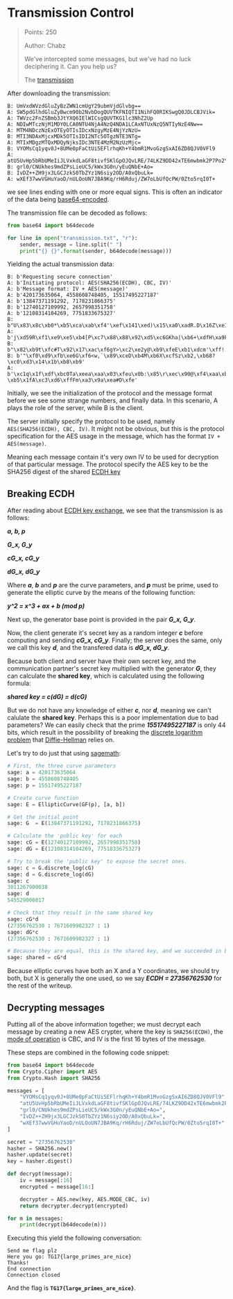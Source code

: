 # Transmission Control

> Points: 250
>
> Author: Chabz
>
> We've intercepted some messages, but we've had no luck deciphering it. Can you help us?
>
> The [transmission](https://github.com/tghack/tg17hack/blob/master/crypto/transmission_control/transmission.txt)

After downloading the transmission:

    B: UmVxdWVzdGluZyBzZWN1cmUgY29ubmVjdGlvbg==
    A: SW5pdGlhdGluZyBwcm90b2NvbDogQUVTKFNIQTI1NihFQ0RIKSwgQ0JDLCBJVik=
    A: TWVzc2FnZSBmb3JtYXQ6IElWICsgQUVTKG1lc3NhZ2Up
    A: NDIwMTczNjM1MDY0LCA0NTU4NjA4NzQ4NDA1LCAxNTUxNzQ5NTIyNzE4Nw==
    A: MTM4NDczNzExOTEyOTIsIDcxNzgyMzE4NjYzNzU=
    B: MTI3NDAxMjcxMDk5OTIsIDI2NTc5OTgzNTE3NTg=
    A: MTIxMDgzMTQxMDQyNjksIDc3NTE4MzM2NzUzMjc=
    B: VYOMsCq1yqv0J+8UMe0pFaCtUi5EFlrhqKh+Y4bmR1MvoGzgSxAI6ZD8QJV0VFl9
    A: atU5UvHp5bRbUMeIiJLVxkdLaGF8tivfSKlGpOJQvLRE/74LKZ9DD42xTE6mwbmk2P7Po2Y2Ryh80aYAJY8atA==
    B: grl0/CNUkhes9mdZPsLieUC5/kWx3G0n/yEuQNbE+Ao=
    B: IvDZ++ZH9jx3LGCJzkS0TbZYz1N6siy2OD/A0xQbuLk=
    A: wXEf37wwVGHuYaoD/nULOoUN7JBA9Kq/rH6Rduj/ZW7oLbUfQcPW/0Zto5rqI0T+

we see lines ending with one or more equal signs. This is often an indicator of the data being [base64-encoded](https://en.wikipedia.org/wiki/Base64).

The transmission file can be decoded as follows:

```python
from base64 import b64decode

for line in open("transmission.txt", "r"):
    sender, message = line.split(" ")
    print("{} {}".format(sender, b64decode(message)))
``` 
 
Yielding the actual transmission data:

    B: b'Requesting secure connection'
    A: b'Initiating protocol: AES(SHA256(ECDH), CBC, IV)'
    A: b'Message format: IV + AES(message)'
    A: b'420173635064, 4558608748405, 15517495227187'
    A: b'13847371191292, 7178231866375'
    B: b'12740127109992, 2657998351758'
    A: b'12108314104269, 7751833675327'
    B: b"U\x83\x8c\xb0*\xb5\xca\xab\xf4'\xef\x141\xed)\x15\xa0\xadR.D\x16Z\xe1\xa8\xa8~c\x86\xe6GS/\xa0l\xe0K\x10\x08\xe9\x90\xfc@\x95tTY}"
    A: b'j\xd59R\xf1\xe9\xe5\xb4[P\xc7\x88\x88\x92\xd5\xc6GKha|\xb6+\xdfH\xa9F\xa4\xe2P\xbc\xb4D\xff\xbe\x0b)\x9fC\x0f\x8d\xb1LN\xa6\xc1\xb9\xa4\xd8\xfe\xcf\xa3f6G(|\xd1\xa6\x00%\x8f\x1a\xb4'
    B: b"\x82\xb9t\xfc#T\x92\x17\xac\xf6gY>\xc2\xe2y@\xb9\xfeE\xb1\xdcm'\xff!.@\xd6\xc4\xf8\n"
    B: b'"\xf0\xd9\xfb\xe6G\xf6<w,`\x89\xceD\xb4M\xb6X\xcfSz\xb2,\xb68?\xc0\xd3\x14\x1b\xb8\xb9'
    A: b'\xc1q\x1f\xdf\xbc0Ta\xeea\xaa\x03\xfeu\x0b:\x85\r\xec\x90@\xf4\xaa\xbf\xac~\x91v\xe8\xffen\xe8-\xb5\x1fA\xc3\xd6\xffFm\xa3\x9a\xea#D\xfe'

Initially, we see the initialization of the protocol and the message format before we see some strange numbers, and finally data.
In this scenario, A plays the role of the server, while B is the client.

The server initially specify the protocol to be used, namely `AES(SHA256(ECDH), CBC, IV)`. It might not be obvious, but this is the protocol specification for the AES usage in the message, which has the format `IV + AES(message)`.

Meaning each message contain it's very own IV to be used for decryption of that particular message. The protocol specify the AES key to be the SHA256 digest of the shared [ECDH key](http://andrea.corbellini.name/2015/05/30/elliptic-curve-cryptography-ecdh-and-ecdsa/)

## Breaking ECDH
After reading about [ECDH key exchange](http://andrea.corbellini.name/2015/05/30/elliptic-curve-cryptography-ecdh-and-ecdsa/), we see that the transmission is as follows:

__*a, b, p*__

__*G_x, G_y*__

__*cG_x, cG_y*__

__*dG_x, dG_y*__


Where __*a*__, __*b*__ and __*p*__ are the curve parameters, and __*p*__ must be prime, used to generate the elliptic curve by the means of the following function:

__*y^2 = x^3 + ax + b (mod p)*__

Next up, the generator base point is provided in the pair __*G_x, G_y*__.

Now, the client generate it's secret key as a random integer __*c*__ before computing and sending __*cG_x, cG_y*__.
Finally; the server does the same, only we call this key __*d*__, and the transfered data is __*dG_x, dG_y*__.

Because both client and server have their own secret key, and the communication partner's secret key multiplied with the generator __*G*__, they can calculate the __shared key__, which is calculated using the following formula:

__*shared key = c(dG) = d(cG)*__

But we do not have any knowledge of either __*c*__, nor __*d*__, meaning we can't calulate the __shared key__. Perhaps this is a poor implementation due to bad parameters?
We can easily check that the prime __*15517495227187*__ is only 44 bits, which result in the possibility of breaking the [discrete logarithm problem](https://en.wikipedia.org/wiki/Discrete_logarithm) that [Diffie-Hellman](https://wiki.openssl.org/index.php/Diffie_Hellman) relies on.

Let's try to do just that using [sagemath](http://www.sagemath.org/):

```python
# First, the three curve parameters
sage: a = 420173635064
sage: b = 4558608748405
sage: p = 15517495227187

# Create curve function
sage: E = EllipticCurve(GF(p), [a, b])

# Get the initial point
sage: G  = E(13847371191292, 7178231866375)

# Calculate the 'public key' for each
sage: cG = E(12740127109992, 2657998351758)
sage: dG = E(12108314104269, 7751833675327)

# Try to break the 'public key' to expose the secret ones.
sage: c = G.discrete_log(cG)
sage: d = G.discrete_log(dG)
sage: c
3011267900038
sage: d
545529006017

# Check that they result in the same shared key
sage: cG*d
(27356762530 : 7671609982327 : 1)
sage: dG*c
(27356762530 : 7671609982327 : 1)

# Because they are equal, this is the shared key, and we succeeded in breaking poor ECDH
sage: shared = cG*d
```

Because elliptic curves have both an X and a Y coordinates, we should try both, but X is generally the one used, so we say __*ECDH = 27356762530*__ for the rest of the writeup.

## Decrypting messages

Putting all of the above information together; we must decrypt each message by creating a new AES crypter, where the key is `SHA256(ECDH)`, the [mode of operation](https://en.wikipedia.org/wiki/Block_cipher_mode_of_operation) is CBC, and IV is the first 16 bytes of the message.

These steps are combined in the following code snippet:

```python
from base64 import b64decode
from Crypto.Cipher import AES
from Crypto.Hash import SHA256

messages = [
    "VYOMsCq1yqv0J+8UMe0pFaCtUi5EFlrhqKh+Y4bmR1MvoGzgSxAI6ZD8QJV0VFl9",
    "atU5UvHp5bRbUMeIiJLVxkdLaGF8tivfSKlGpOJQvLRE/74LKZ9DD42xTE6mwbmk2P7Po2Y2Ryh80aYAJY8atA==",
    "grl0/CNUkhes9mdZPsLieUC5/kWx3G0n/yEuQNbE+Ao=",
    "IvDZ++ZH9jx3LGCJzkS0TbZYz1N6siy2OD/A0xQbuLk=",
    "wXEf37wwVGHuYaoD/nULOoUN7JBA9Kq/rH6Rduj/ZW7oLbUfQcPW/0Zto5rqI0T+"
]

secret = "27356762530"
hasher = SHA256.new()
hasher.update(secret)
key = hasher.digest()

def decrypt(message):
    iv = message[:16]
    encrypted = message[16:]

    decrypter = AES.new(key, AES.MODE_CBC, iv)
    return decrypter.decrypt(encrypted)

for m in messages:
    print(decrypt(b64decode(m)))

```

Executing this yield the following conversation:

    Send me flag plz
    Here you go: TG17{large_primes_are_nice}
    Thanks!									
    End connection
    Connection closed
    
And the flag is __`TG17{large_primes_are_nice}`__.
